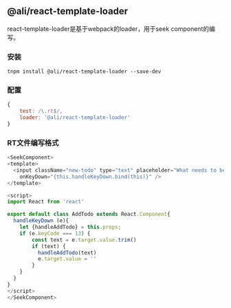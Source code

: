 ## @ali/react-template-loader

react-template-loader是基于webpack的loader，用于seek component的编写。

### 安装

```
tnpm install @ali/react-template-loader --save-dev
```

### 配置

```js
{
    test: /\.rt$/,
    loader: '@ali/react-template-loader'
}
```

### RT文件编写格式

```js
<SeekComponent>
<template>
  <input className="new-todo" type="text" placeholder="What needs to be done?"
    onKeyDown="{this.handleKeyDown.bind(this)}" />
</template>

<script>
import React from 'react'

export default class AddTodo extends React.Component{
  handleKeyDown (e){
    let {handleAddTodo} = this.props;
    if (e.keyCode === 13) {
        const text = e.target.value.trim()
        if (text) {
          handleAddTodo(text)
          e.target.value = ''
        }
    }
  }
}
</script>
</SeekComponent>
```

